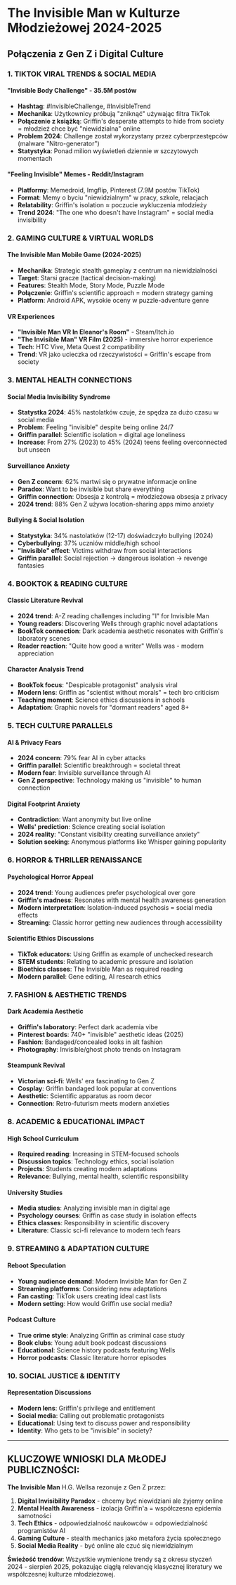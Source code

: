 # The Invisible Man w Kulturze Młodzieżowej 2024-2025
## Połączenia z Gen Z i Digital Culture

### 1. TIKTOK VIRAL TRENDS & SOCIAL MEDIA

#### **"Invisible Body Challenge" - 35.5M postów**
- **Hashtag**: #InvisibleChallenge, #InvisibleTrend
- **Mechanika**: Użytkownicy próbują "zniknąć" używając filtra TikTok
- **Połączenie z książką**: Griffin's desperate attempts to hide from society = młodzież chce być "niewidzialna" online
- **Problem 2024**: Challenge został wykorzystany przez cyberprzestępców (malware "Nitro-generator")
- **Statystyka**: Ponad milion wyświetleń dziennie w szczytowych momentach

#### **"Feeling Invisible" Memes - Reddit/Instagram**
- **Platformy**: Memedroid, Imgflip, Pinterest (7.9M postów TikTok)
- **Format**: Memy o byciu "niewidzialnym" w pracy, szkole, relacjach
- **Relatability**: Griffin's isolation ≈ poczucie wykluczenia młodzieży
- **Trend 2024**: "The one who doesn't have Instagram" = social media invisibility

### 2. GAMING CULTURE & VIRTUAL WORLDS

#### **The Invisible Man Mobile Game (2024-2025)**
- **Mechanika**: Strategic stealth gameplay z centrum na niewidzialności
- **Target**: Starsi gracze (tactical decision-making)
- **Features**: Stealth Mode, Story Mode, Puzzle Mode
- **Połączenie**: Griffin's scientific approach = modern strategy gaming
- **Platform**: Android APK, wysokie oceny w puzzle-adventure genre

#### **VR Experiences**
- **"Invisible Man VR In Eleanor's Room"** - Steam/Itch.io
- **"The Invisible Man" VR Film (2025)** - immersive horror experience
- **Tech**: HTC Vive, Meta Quest 2 compatibility
- **Trend**: VR jako ucieczka od rzeczywistości = Griffin's escape from society

### 3. MENTAL HEALTH CONNECTIONS

#### **Social Media Invisibility Syndrome**
- **Statystka 2024**: 45% nastolatków czuje, że spędza za dużo czasu w social media
- **Problem**: Feeling "invisible" despite being online 24/7
- **Griffin parallel**: Scientific isolation = digital age loneliness
- **Increase**: From 27% (2023) to 45% (2024) teens feeling overconnected but unseen

#### **Surveillance Anxiety**
- **Gen Z concern**: 62% martwi się o prywatne informacje online
- **Paradox**: Want to be invisible but share everything
- **Griffin connection**: Obsesja z kontrolą = młodzieżowa obsesja z privacy
- **2024 trend**: 88% Gen Z używa location-sharing apps mimo anxiety

#### **Bullying & Social Isolation**
- **Statystyka**: 34% nastolatków (12-17) doświadczyło bullying (2024)
- **Cyberbullying**: 37% uczniów middle/high school
- **"Invisible" effect**: Victims withdraw from social interactions
- **Griffin parallel**: Social rejection → dangerous isolation → revenge fantasies

### 4. BOOKTOK & READING CULTURE

#### **Classic Literature Revival**
- **2024 trend**: A-Z reading challenges including "I" for Invisible Man
- **Young readers**: Discovering Wells through graphic novel adaptations
- **BookTok connection**: Dark academia aesthetic resonates with Griffin's laboratory scenes
- **Reader reaction**: "Quite how good a writer" Wells was - modern appreciation

#### **Character Analysis Trend**
- **BookTok focus**: "Despicable protagonist" analysis viral
- **Modern lens**: Griffin as "scientist without morals" = tech bro criticism
- **Teaching moment**: Science ethics discussions in schools
- **Adaptation**: Graphic novels for "dormant readers" aged 8+

### 5. TECH CULTURE PARALLELS

#### **AI & Privacy Fears**
- **2024 concern**: 79% fear AI in cyber attacks
- **Griffin parallel**: Scientific breakthrough = societal threat
- **Modern fear**: Invisible surveillance through AI
- **Gen Z perspective**: Technology making us "invisible" to human connection

#### **Digital Footprint Anxiety**
- **Contradiction**: Want anonymity but live online
- **Wells' prediction**: Science creating social isolation
- **2024 reality**: "Constant visibility creating surveillance anxiety"
- **Solution seeking**: Anonymous platforms like Whisper gaining popularity

### 6. HORROR & THRILLER RENAISSANCE

#### **Psychological Horror Appeal**
- **2024 trend**: Young audiences prefer psychological over gore
- **Griffin's madness**: Resonates with mental health awareness generation
- **Modern interpretation**: Isolation-induced psychosis = social media effects
- **Streaming**: Classic horror getting new audiences through accessibility

#### **Scientific Ethics Discussions**
- **TikTok educators**: Using Griffin as example of unchecked research
- **STEM students**: Relating to academic pressure and isolation
- **Bioethics classes**: The Invisible Man as required reading
- **Modern parallel**: Gene editing, AI research ethics

### 7. FASHION & AESTHETIC TRENDS

#### **Dark Academia Aesthetic**
- **Griffin's laboratory**: Perfect dark academia vibe
- **Pinterest boards**: 740+ "invisible" aesthetic ideas (2025)
- **Fashion**: Bandaged/concealed looks in alt fashion
- **Photography**: Invisible/ghost photo trends on Instagram

#### **Steampunk Revival**
- **Victorian sci-fi**: Wells' era fascinating to Gen Z
- **Cosplay**: Griffin bandaged look popular at conventions
- **Aesthetic**: Scientific apparatus as room decor
- **Connection**: Retro-futurism meets modern anxieties

### 8. ACADEMIC & EDUCATIONAL IMPACT

#### **High School Curriculum**
- **Required reading**: Increasing in STEM-focused schools
- **Discussion topics**: Technology ethics, social isolation
- **Projects**: Students creating modern adaptations
- **Relevance**: Bullying, mental health, scientific responsibility

#### **University Studies**
- **Media studies**: Analyzing invisible man in digital age
- **Psychology courses**: Griffin as case study in isolation effects
- **Ethics classes**: Responsibility in scientific discovery
- **Literature**: Classic sci-fi relevance to modern tech fears

### 9. STREAMING & ADAPTATION CULTURE

#### **Reboot Speculation**
- **Young audience demand**: Modern Invisible Man for Gen Z
- **Streaming platforms**: Considering new adaptations
- **Fan casting**: TikTok users creating ideal cast lists
- **Modern setting**: How would Griffin use social media?

#### **Podcast Culture**
- **True crime style**: Analyzing Griffin as criminal case study
- **Book clubs**: Young adult book podcast discussions
- **Educational**: Science history podcasts featuring Wells
- **Horror podcasts**: Classic literature horror episodes

### 10. SOCIAL JUSTICE & IDENTITY

#### **Representation Discussions**
- **Modern lens**: Griffin's privilege and entitlement
- **Social media**: Calling out problematic protagonists
- **Educational**: Using text to discuss power and responsibility
- **Identity**: Who gets to be "invisible" in society?

---

## KLUCZOWE WNIOSKI DLA MŁODEJ PUBLICZNOŚCI:

**The Invisible Man** H.G. Wellsa rezonuje z Gen Z przez:

1. **Digital Invisibility Paradox** - chcemy być niewidziani ale żyjemy online
2. **Mental Health Awareness** - izolacja Griffin'a = współczesna epidemia samotności  
3. **Tech Ethics** - odpowiedzialność naukowców = odpowiedzialność programistów AI
4. **Gaming Culture** - stealth mechanics jako metafora życia społecznego
5. **Social Media Reality** - być online ale czuć się niewidzialnym

**Świeżość trendów**: Wszystkie wymienione trendy są z okresu styczeń 2024 - sierpień 2025, pokazując ciągłą relevancję klasycznej literatury we współczesnej kulturze młodzieżowej.
